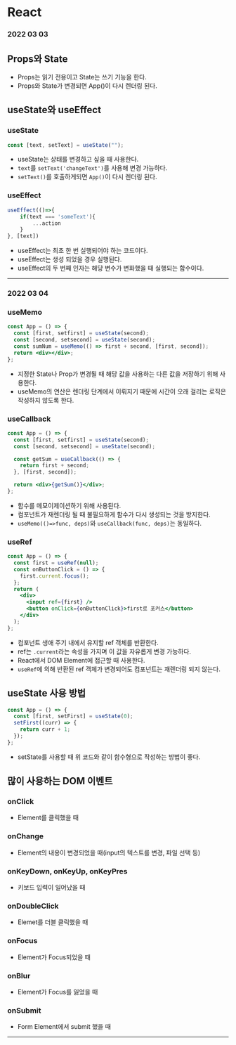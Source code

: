 # React

### **2022 03 03**

## Props와 State

- Props는 읽기 전용이고 State는 쓰기 기능을 한다.
- Props와 State가 변경되면 App()이 다시 렌더링 된다.

## useState와 useEffect

### useState

```jsx
const [text, setText] = useState("");
```

- useState는 상태를 변경하고 싶을 때 사용한다.
- `text`를 `setText('changeText')`를 사용해 변경 가능하다.
- `setText()`를 호출하게되면 `App()`이 다시 렌더링 된다.

### useEffect

```jsx
useEffect(()=>{
    if(text === 'someText'){
        ...action
    }
}, [text])
```

- useEffect는 최초 한 번 실행되어야 하는 코드이다.
- useEffect는 생성 되었을 경우 실행된다.
- useEffect의 두 번째 인자는 해당 변수가 변화했을 때 실행되는 함수이다.

---

### **2022 03 04**

### useMemo

```jsx
const App = () => {
  const [first, setfirst] = useState(second);
  const [second, setsecond] = useState(second);
  const sumNum = useMemo(() => first + second, [first, second]);
  return <div></div>;
};
```

- 지정한 State나 Prop가 변경될 때 해당 값을 사용하는 다른 값을 저장하기 위해 사용한다.
- useMemo의 연산은 렌더링 단계에서 이뤄지기 때문에 시간이 오래 걸리는 로직은 작성하지 않도록 한다.

### useCallback

```jsx
const App = () => {
  const [first, setfirst] = useState(second);
  const [second, setsecond] = useState(second);

  const getSum = useCallback(() => {
    return first + second;
  }, [first, second]);

  return <div>{getSum()}</div>;
};
```

- 함수를 메모이제이션하기 위해 사용된다.
- 컴포넌트가 재렌더링 될 때 불필요하게 함수가 다시 생성되는 것을 방지한다.
- `useMemo(()=>func, deps)`와 `useCallback(func, deps)`는 동일하다.

### useRef

```jsx
const App = () => {
  const first = useRef(null);
  const onButtonClick = () => {
    first.current.focus();
  };
  return (
    <div>
      <input ref={first} />
      <button onClick={onButtonClick}>first로 포커스</button>
    </div>
  );
};
```

- 컴포넌트 생애 주기 내에서 유지할 ref 객체를 반환한다.
- ref는 `.current`라는 속성을 가지며 이 값을 자유롭게 변경 가능하다.
- React에서 DOM Element에 접근할 때 사용한다.
- `useRef`에 의해 반환된 ref 객체가 변경되어도 컴포넌트는 재렌더링 되지 않는다.

## useState 사용 방법

```jsx
const App = () => {
  const [first, setFirst] = useState(0);
  setFirst((curr) => {
    return curr + 1;
  });
};
```

- setState를 사용할 때 위 코드와 같이 함수형으로 작성하는 방법이 좋다.

## 많이 사용하는 DOM 이벤트

### onClick

- Element를 클릭했을 때

### onChange

- Element의 내용이 변경되었을 때(input의 텍스트를 변경, 파일 선택 등)

### onKeyDown, onKeyUp, onKeyPres

- 키보드 입력이 일어났을 때

### onDoubleClick

- Elemet를 더블 클릭했을 때

### onFocus

- Element가 Focus되었을 때

### onBlur

- Element가 Focus를 잃었을 때

### onSubmit

- Form Element에서 submit 했을 때

---
